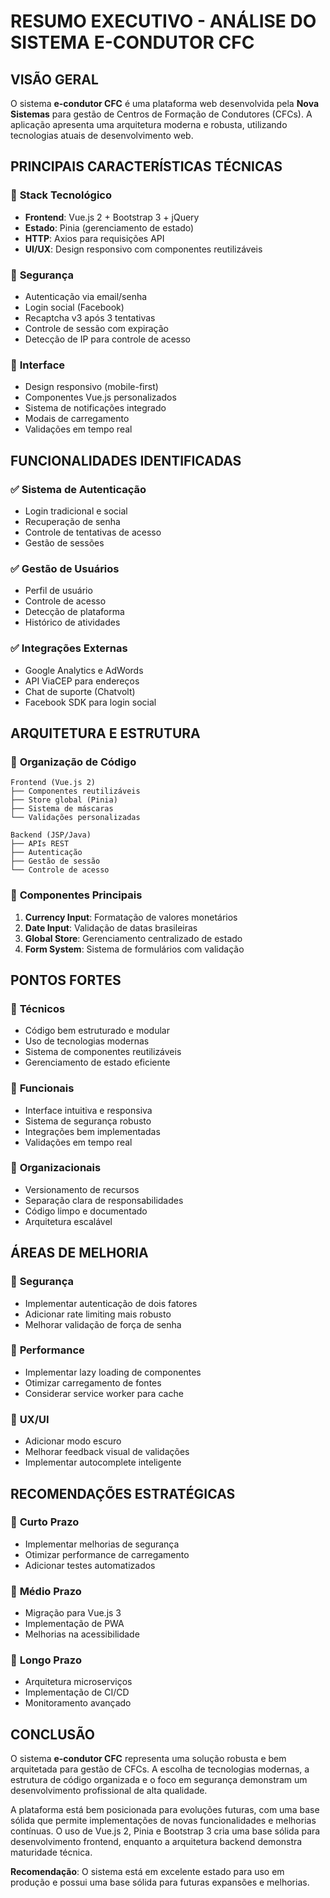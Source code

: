 # RESUMO EXECUTIVO - ANÁLISE DO SISTEMA E-CONDUTOR CFC

## VISÃO GERAL
O sistema **e-condutor CFC** é uma plataforma web desenvolvida pela **Nova Sistemas** para gestão de Centros de Formação de Condutores (CFCs). A aplicação apresenta uma arquitetura moderna e robusta, utilizando tecnologias atuais de desenvolvimento web.

## PRINCIPAIS CARACTERÍSTICAS TÉCNICAS

### 🚀 **Stack Tecnológico**
- **Frontend**: Vue.js 2 + Bootstrap 3 + jQuery
- **Estado**: Pinia (gerenciamento de estado)
- **HTTP**: Axios para requisições API
- **UI/UX**: Design responsivo com componentes reutilizáveis

### 🔐 **Segurança**
- Autenticação via email/senha
- Login social (Facebook)
- Recaptcha v3 após 3 tentativas
- Controle de sessão com expiração
- Detecção de IP para controle de acesso

### 📱 **Interface**
- Design responsivo (mobile-first)
- Componentes Vue.js personalizados
- Sistema de notificações integrado
- Modais de carregamento
- Validações em tempo real

## FUNCIONALIDADES IDENTIFICADAS

### ✅ **Sistema de Autenticação**
- Login tradicional e social
- Recuperação de senha
- Controle de tentativas de acesso
- Gestão de sessões

### ✅ **Gestão de Usuários**
- Perfil de usuário
- Controle de acesso
- Detecção de plataforma
- Histórico de atividades

### ✅ **Integrações Externas**
- Google Analytics e AdWords
- API ViaCEP para endereços
- Chat de suporte (Chatvolt)
- Facebook SDK para login social

## ARQUITETURA E ESTRUTURA

### 📁 **Organização de Código**
```
Frontend (Vue.js 2)
├── Componentes reutilizáveis
├── Store global (Pinia)
├── Sistema de máscaras
└── Validações personalizadas

Backend (JSP/Java)
├── APIs REST
├── Autenticação
├── Gestão de sessão
└── Controle de acesso
```

### 🔧 **Componentes Principais**
1. **Currency Input**: Formatação de valores monetários
2. **Date Input**: Validação de datas brasileiras
3. **Global Store**: Gerenciamento centralizado de estado
4. **Form System**: Sistema de formulários com validação

## PONTOS FORTES

### 💪 **Técnicos**
- Código bem estruturado e modular
- Uso de tecnologias modernas
- Sistema de componentes reutilizáveis
- Gerenciamento de estado eficiente

### 💪 **Funcionais**
- Interface intuitiva e responsiva
- Sistema de segurança robusto
- Integrações bem implementadas
- Validações em tempo real

### 💪 **Organizacionais**
- Versionamento de recursos
- Separação clara de responsabilidades
- Código limpo e documentado
- Arquitetura escalável

## ÁREAS DE MELHORIA

### 🔄 **Segurança**
- Implementar autenticação de dois fatores
- Adicionar rate limiting mais robusto
- Melhorar validação de força de senha

### 🚀 **Performance**
- Implementar lazy loading de componentes
- Otimizar carregamento de fontes
- Considerar service worker para cache

### 🎨 **UX/UI**
- Adicionar modo escuro
- Melhorar feedback visual de validações
- Implementar autocomplete inteligente

## RECOMENDAÇÕES ESTRATÉGICAS

### 🎯 **Curto Prazo**
- Implementar melhorias de segurança
- Otimizar performance de carregamento
- Adicionar testes automatizados

### 🎯 **Médio Prazo**
- Migração para Vue.js 3
- Implementação de PWA
- Melhorias na acessibilidade

### 🎯 **Longo Prazo**
- Arquitetura microserviços
- Implementação de CI/CD
- Monitoramento avançado

## CONCLUSÃO

O sistema **e-condutor CFC** representa uma solução robusta e bem arquitetada para gestão de CFCs. A escolha de tecnologias modernas, a estrutura de código organizada e o foco em segurança demonstram um desenvolvimento profissional de alta qualidade.

A plataforma está bem posicionada para evoluções futuras, com uma base sólida que permite implementações de novas funcionalidades e melhorias contínuas. O uso de Vue.js 2, Pinia e Bootstrap 3 cria uma base sólida para desenvolvimento frontend, enquanto a arquitetura backend demonstra maturidade técnica.

**Recomendação**: O sistema está em excelente estado para uso em produção e possui uma base sólida para futuras expansões e melhorias.
